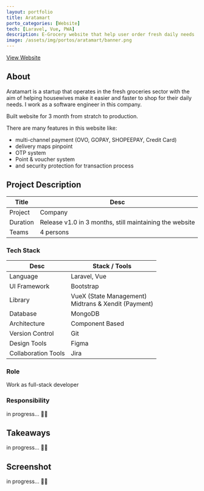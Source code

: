 ```yaml
---
layout: portfolio
title: Aratamart
porto_categories: [Website]
tech: [Laravel, Vue, PWA]
description: E-Grocery website that help user order fresh daily needs
image: /assets/img/portos/aratamart/banner.png
---
```


<a class="img-link btn rounded bg-primary text-white" href="https://aratamart.id" target="blank">
    <i class="fas fa-link me-3"></i> View Website
</a>

## About

Aratamart is a startup that operates in the fresh groceries sector with the aim of helping housewives make it easier and faster to shop for their daily needs. I work as a software engineer in this company. 

Built website for 3 month from stratch to production. 

There are many features in this website like:
- multi-channel payment (OVO, GOPAY, SHOPEEPAY, Credit Card)
- delivery maps pinpoint
- OTP system
- Point & voucher system
- and security protection for transaction process



## Project Description

| Title | Desc |
| --- | --- |
| Project | Company |
| Duration | Release v1.0 in 3 months, still maintaining the website |
| Teams | 4 persons |
  
### Tech Stack

| Desc | Stack / Tools |
| --- | --- |
| Language | Laravel, Vue |
| UI Framework | Bootstrap |
| Library | VueX (State Management) <br> Midtrans & Xendit (Payment) |
| Database | MongoDB |
| Architecture | Component Based |
| Version Control | Git |
| Design Tools | Figma |
| Collaboration Tools | Jira |


### Role

Work as full-stack developer

### Responsibility

in progress... ✍🏻


## Takeaways

in progress... ✍🏻

## Screenshot

in progress... ✍🏻
